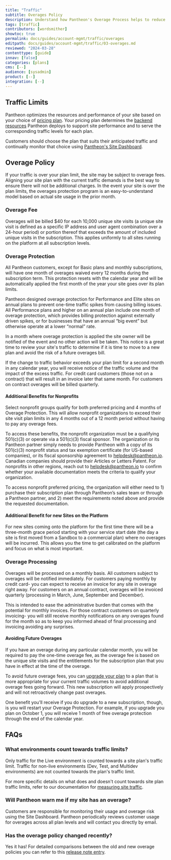 ```yaml
---
title: "Traffic"
subtitle: Overages Policy
description: Understand how Pantheon's Overage Process helps to reduce excess billing and unplanned costs should a site exceed plan limits.
tags: [traffic]
contributors: [wordsmither]
showtoc: true
permalink: docs/guides/account-mgmt/traffic/overages
editpath: docs/guides/account-mgmt/traffic/03-overages.md
reviewed: "2024-03-28"
contenttype: [guide]
innav: [false]
categories: [plans]
cms: [--]
audience: [sysadmin]
product: [--]
integration: [--]
---
```


## Traffic Limits
Pantheon optimizes the resources and performance of your site based on your choice of [pricing plan](https://pantheon.io/plans/pricing?docs). Your pricing plan determines the [backend resources](/guides/account-mgmt/plans/faq#plan-resources) Pantheon deploys to support site performance and to serve the corresponding traffic levels for each plan.

Customers should choose the plan that suits their anticipated traffic and continually monitor that choice using [Pantheon's Site Dashboard](/guides/account-mgmt/traffic).  

## Overage Policy
If your traffic is over your plan limit, the site may be subject to overage fees. Aligning your site plan with the current traffic demands is the best way to ensure there will not be additional charges. In the event your site is over the plan limits, the overages protection program is an easy-to-understand model based on actual site usage in the prior month.

### Overage Fee
Overages will be billed $40 for each 10,000 unique site visits (a unique site visit is defined as a specific IP address and user agent combination over a 24-hour period) or portion thereof that exceeds the amount of included unique visits in the subscription.  This applies uniformly to all sites running on the platform at all subscription levels.

### Overage Protection
All Pantheon customers, except for Basic plans and monthly subscriptions, will have one month of overages waived every 12 months during the subscription term. This protection resets with the calendar year and will be automatically applied the first month of the year your site goes over its plan limits.

Pantheon designed overage protection for Performance and Elite sites on annual plans to prevent one-time traffic spikes from causing billing issues. All Performance plans and higher on an annual plan include one month of overage protection, which provides billing protection against externally driven spikes, or for businesses that have an annual “big event” but otherwise operate at a lower “normal” rate.

In a month where overage protection is applied the site owner will be notified of the event and no other action will be taken. This notice is a great time to review your site's traffic to determine if it is time to move to a new plan and avoid the risk of a future overages bill.

If the change to traffic behavior exceeds your plan limit for a second month in any calendar year, you will receive notice of the traffic volume and the impact of the excess traffic. For credit card customers (those not on a contract) that will result in an invoice later that same month. For customers on contract overages will be billed quarterly.

#### Additional Benefits for Nonprofits  
Select nonprofit groups qualify for both preferred pricing and 4 months of Overage Protection. This will allow nonprofit organizations to exceed their site visit plan limits in any 4 months out of a 12 month period without having to pay any overage fees.

To access these benefits, the nonprofit organization must be a qualifying 501(c)(3) or operate via a 501(c)(3) fiscal sponsor. The organization or its Pantheon partner simply needs to provide Pantheon with a copy of its 501(c)(3) nonprofit status and tax exemption certificate (for US-based companies), or its fiscal sponsorship agreement to helpdesk@pantheon.io. Canadian companies should provide their Articles or Letters Patent. For nonprofits in other regions, reach out to helpdesk@pantheon.io to confirm whether your available documentation meets the criteria to qualify your organization.

To access nonprofit preferred pricing, the organization will either need to 1) purchase their subscription plan through Pantheon’s sales team or through a Pantheon partner, and 2) meet the requirements noted above and provide the requested documentation.

#### Additional Benefit for new Sites on the Platform
For new sites coming onto the platform for the first time there will be a three-month grace period starting with your service start date (the day a site is first moved from a Sandbox to a commercial plan) where no overages will be incurred. This allows you the time to get calibrated on the platform and focus on what is most important.

### Overage Processing
Overages will be processed on a monthly basis.  All customers subject to overages will be notified immediately. For customers paying monthly by credit card- you can expect to receive an invoice for any site in overage right away.  For customers on an annual contract, overages will be invoiced quarterly (processing in March, June, September and December).  

This is intended to ease the administrative burden that comes with the potential for monthly invoices.  For those contract customers on quarterly invoicing- you will still receive monthly notifications on any overages found for the month so as to keep you informed ahead of final processing and invoicing avoiding any surprises.

#### Avoiding Future Overages
If you have an overage during any particular calendar month, you will be required to pay the one-time overage fee, as the overage fee is based on the unique site visits and the entitlements for the subscription plan that you have in effect at the time of the overage.

To avoid future overage fees, you can [upgrade your plan](/guides/account-mgmt/plans) to a plan that is more appropriate for your current traffic volumes to avoid additional overage fees going forward. This new subscription will apply prospectively and will not retroactively change past overages.

One benefit you’ll receive if you do upgrade to a new subscription, though, is you will restart your Overage Protection. For example, if you upgrade you plan on October 1, you will receive 1 month of free overage protection through the end of the calendar year.

## FAQs
### What environments count towards traffic limits?
Only traffic for the Live environment is counted towards a site plan's traffic limit. Traffic for non-live environments (Dev, Test, and Multidev environments) are not counted towards the plan's traffic limit.

For more specific details on what does and doesn't count towards site plan traffic limits, refer to our documentation for [measuring site traffic](/guides/account-mgmt/traffic#how-do-you-know-if-a-visit-counts).

### Will Pantheon warn me if my site has an overage?
Customers are responsible for monitoring their usage and overage risk using the Site Dashboard. Pantheon periodically reviews customer usage for overages across all plan levels and will contact you directly by email.

### Has the overage policy changed recently?
Yes it has! For detailed comparisons between the old and new overage policies you can refer to this [release note entry](/release-notes/2024/03/overages-policy-change).
